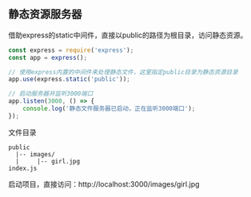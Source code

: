 
## 静态资源服务器

借助express的static中间件，直接以public的路径为根目录，访问静态资源。

```js
const express = require('express');
const app = express();

// 使用express内置的中间件来处理静态文件，这里指定public目录为静态资源目录
app.use(express.static('public'));

// 启动服务器并监听3000端口
app.listen(3000, () => {
    console.log('静态文件服务器已启动，正在监听3000端口');
});
```

文件目录
```shell
public
  |-- images/
  |     |-- girl.jpg
index.js
```

启动项目，直接访问：http://localhost:3000/images/girl.jpg